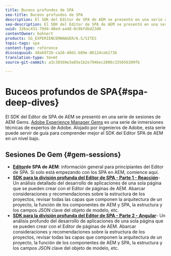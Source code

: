 ```yaml
---
title: Buceos profundos de SPA
seo-title: Buceos profundos de SPA
description: El SDK del Editor de SPA de AEM se presentó en una serie de sesiones de AEM Gems. Alojado por ingenieros de Adobe, esta serie puede servir de guía para comprender mejor el SDK del Editor SPA de AEM en un nivel bajo, alojado por ingenieros de Adobe.
seo-description: El SDK del Editor de SPA de AEM se presentó en una serie de sesiones de AEM Gems. Alojado por ingenieros de Adobe, esta serie puede servir de guía para comprender mejor el SDK del Editor SPA de AEM en un nivel bajo, alojado por ingenieros de Adobe.
uuid: 326ac431-79d4-48ed-aa48-0c9bfdbd23d0
contentOwner: bohnert
products: SG_EXPERIENCEMANAGER/6.5/SITES
topic-tags: spa
content-type: reference
discoiquuid: 48ab972b-ca26-40d1-b89e-86124ceb173b
translation-type: tm+mt
source-git-commit: a3c303d4e3a85e1b2e794bec2006c335056309fb

---
```



# Buceos profundos de SPA{#spa-deep-dives}

El SDK del Editor de SPA de AEM se presentó en una serie de sesiones de AEM Gems. [Adobe Experience Manager Gems](https://helpx.adobe.com/experience-manager/kt/eseminars/gems/aem-index.html) es una serie de inmersiones técnicas de expertos de Adobe. Alojado por ingenieros de Adobe, esta serie puede servir de guía para comprender mejor el SDK del Editor SPA de AEM en un nivel bajo.

## Sesiones De Gem {#gem-sessions}

* **[Editor](https://helpx.adobe.com/experience-manager/kt/eseminars/gems/aem-spa-editor.html)de SPA de AEM[](https://helpx.adobe.com/experience-manager/kt/eseminars/gems/aem-spa-editor.html)**: información general para principiantes del Editor de SPA. Si solo está empezando con los SPA en AEM, comience aquí.
* **[SDK para la división profunda del Editor de SPA - Parte 1 - Reacción](https://helpx.adobe.com/experience-manager/kt/eseminars/gems/SPA-Editor-SDK-Deep-Dive-React.html)**- Un análisis detallado del desarrollo de aplicaciones de una sola página que se pueden crear con el Editor de páginas de AEM. Abarcar consideraciones y recomendaciones sobre la estructura de los proyectos, revisar todas las capas que componen la arquitectura de un proyecto, la función de los componentes de AEM y SPA, la estructura y los campos JSON clave del objeto de modelo, etc.
* **[SDK para la división profunda del Editor de SPA - Parte 2 - Angular](https://helpx.adobe.com/experience-manager/kt/eseminars/gems/SPA-Editor-SDK-Deep-Dive-Angular.html)**- Un análisis profundo del desarrollo de aplicaciones de una sola página que se pueden crear con el Editor de páginas de AEM. Abarcar consideraciones y recomendaciones sobre la estructura de los proyectos, revisar todas las capas que componen la arquitectura de un proyecto, la función de los componentes de AEM y SPA, la estructura y los campos JSON clave del objeto de modelo, etc.

